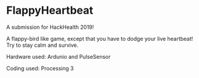 # FlappyHeartbeat

A submission for HackHealth 2019!

A flappy-bird like game, except that you have to dodge your live heartbeat! Try to stay calm and survive.

Hardware used: Ardunio and PulseSensor

Coding used: Processing 3
